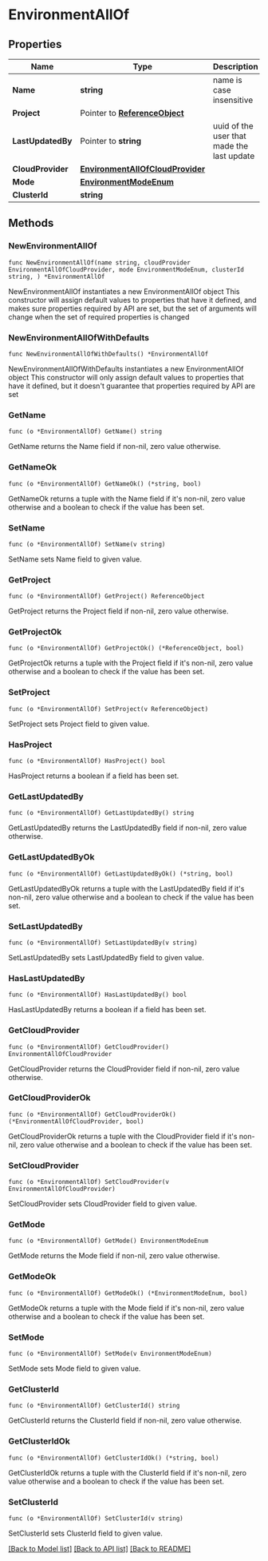 # EnvironmentAllOf

## Properties

Name | Type | Description | Notes
------------ | ------------- | ------------- | -------------
**Name** | **string** | name is case insensitive | 
**Project** | Pointer to [**ReferenceObject**](ReferenceObject.md) |  | [optional] 
**LastUpdatedBy** | Pointer to **string** | uuid of the user that made the last update | [optional] 
**CloudProvider** | [**EnvironmentAllOfCloudProvider**](EnvironmentAllOfCloudProvider.md) |  | 
**Mode** | [**EnvironmentModeEnum**](EnvironmentModeEnum.md) |  | 
**ClusterId** | **string** |  | 

## Methods

### NewEnvironmentAllOf

`func NewEnvironmentAllOf(name string, cloudProvider EnvironmentAllOfCloudProvider, mode EnvironmentModeEnum, clusterId string, ) *EnvironmentAllOf`

NewEnvironmentAllOf instantiates a new EnvironmentAllOf object
This constructor will assign default values to properties that have it defined,
and makes sure properties required by API are set, but the set of arguments
will change when the set of required properties is changed

### NewEnvironmentAllOfWithDefaults

`func NewEnvironmentAllOfWithDefaults() *EnvironmentAllOf`

NewEnvironmentAllOfWithDefaults instantiates a new EnvironmentAllOf object
This constructor will only assign default values to properties that have it defined,
but it doesn't guarantee that properties required by API are set

### GetName

`func (o *EnvironmentAllOf) GetName() string`

GetName returns the Name field if non-nil, zero value otherwise.

### GetNameOk

`func (o *EnvironmentAllOf) GetNameOk() (*string, bool)`

GetNameOk returns a tuple with the Name field if it's non-nil, zero value otherwise
and a boolean to check if the value has been set.

### SetName

`func (o *EnvironmentAllOf) SetName(v string)`

SetName sets Name field to given value.


### GetProject

`func (o *EnvironmentAllOf) GetProject() ReferenceObject`

GetProject returns the Project field if non-nil, zero value otherwise.

### GetProjectOk

`func (o *EnvironmentAllOf) GetProjectOk() (*ReferenceObject, bool)`

GetProjectOk returns a tuple with the Project field if it's non-nil, zero value otherwise
and a boolean to check if the value has been set.

### SetProject

`func (o *EnvironmentAllOf) SetProject(v ReferenceObject)`

SetProject sets Project field to given value.

### HasProject

`func (o *EnvironmentAllOf) HasProject() bool`

HasProject returns a boolean if a field has been set.

### GetLastUpdatedBy

`func (o *EnvironmentAllOf) GetLastUpdatedBy() string`

GetLastUpdatedBy returns the LastUpdatedBy field if non-nil, zero value otherwise.

### GetLastUpdatedByOk

`func (o *EnvironmentAllOf) GetLastUpdatedByOk() (*string, bool)`

GetLastUpdatedByOk returns a tuple with the LastUpdatedBy field if it's non-nil, zero value otherwise
and a boolean to check if the value has been set.

### SetLastUpdatedBy

`func (o *EnvironmentAllOf) SetLastUpdatedBy(v string)`

SetLastUpdatedBy sets LastUpdatedBy field to given value.

### HasLastUpdatedBy

`func (o *EnvironmentAllOf) HasLastUpdatedBy() bool`

HasLastUpdatedBy returns a boolean if a field has been set.

### GetCloudProvider

`func (o *EnvironmentAllOf) GetCloudProvider() EnvironmentAllOfCloudProvider`

GetCloudProvider returns the CloudProvider field if non-nil, zero value otherwise.

### GetCloudProviderOk

`func (o *EnvironmentAllOf) GetCloudProviderOk() (*EnvironmentAllOfCloudProvider, bool)`

GetCloudProviderOk returns a tuple with the CloudProvider field if it's non-nil, zero value otherwise
and a boolean to check if the value has been set.

### SetCloudProvider

`func (o *EnvironmentAllOf) SetCloudProvider(v EnvironmentAllOfCloudProvider)`

SetCloudProvider sets CloudProvider field to given value.


### GetMode

`func (o *EnvironmentAllOf) GetMode() EnvironmentModeEnum`

GetMode returns the Mode field if non-nil, zero value otherwise.

### GetModeOk

`func (o *EnvironmentAllOf) GetModeOk() (*EnvironmentModeEnum, bool)`

GetModeOk returns a tuple with the Mode field if it's non-nil, zero value otherwise
and a boolean to check if the value has been set.

### SetMode

`func (o *EnvironmentAllOf) SetMode(v EnvironmentModeEnum)`

SetMode sets Mode field to given value.


### GetClusterId

`func (o *EnvironmentAllOf) GetClusterId() string`

GetClusterId returns the ClusterId field if non-nil, zero value otherwise.

### GetClusterIdOk

`func (o *EnvironmentAllOf) GetClusterIdOk() (*string, bool)`

GetClusterIdOk returns a tuple with the ClusterId field if it's non-nil, zero value otherwise
and a boolean to check if the value has been set.

### SetClusterId

`func (o *EnvironmentAllOf) SetClusterId(v string)`

SetClusterId sets ClusterId field to given value.



[[Back to Model list]](../README.md#documentation-for-models) [[Back to API list]](../README.md#documentation-for-api-endpoints) [[Back to README]](../README.md)


